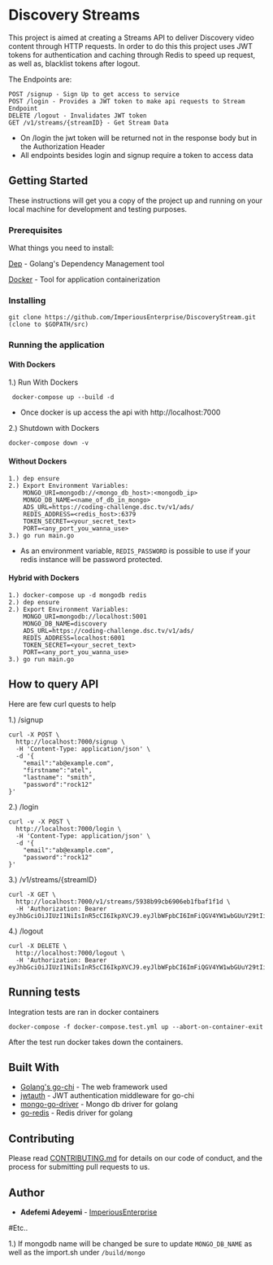# Discovery Streams

This project is aimed at creating a Streams API to deliver Discovery video content through HTTP requests.
In order to do this this project uses JWT tokens for authentication and caching through Redis 
to speed up request, as well as, blacklist tokens after logout.

The Endpoints are:

```
POST /signup - Sign Up to get access to service
POST /login - Provides a JWT token to make api requests to Stream Endpoint
DELETE /logout - Invalidates JWT token 
GET /v1/streams/{streamID} - Get Stream Data
```

* On /login the jwt token will be returned not in the response body but in the Authorization Header
* All endpoints besides login and signup require a token to access data
## Getting Started

These instructions will get you a copy of the project up and running on your local machine for development and testing purposes.

### Prerequisites

What things you need to install:


[Dep](https://github.com/golang/dep) - Golang's Dependency Management tool

[Docker](https://www.docker.com/products/docker-desktop) - Tool for application containerization


### Installing

```
git clone https://github.com/ImperiousEnterprise/DiscoveryStream.git (clone to $GOPATH/src)
```

### Running the application

#### With Dockers

1.) Run With Dockers
```
 docker-compose up --build -d
```
* Once docker is up access the api with http://localhost:7000

2.)  Shutdown with Dockers
```
docker-compose down -v
```

#### Without Dockers

```
1.) dep ensure
2.) Export Environment Variables:
    MONGO_URI=mongodb://<mongo_db_host>:<mongodb_ip>
    MONGO_DB_NAME=<name_of_db_in_mongo>
    ADS_URL=https://coding-challenge.dsc.tv/v1/ads/
    REDIS_ADDRESS=<redis_host>:6379
    TOKEN_SECRET=<your_secret_text>
    PORT=<any_port_you_wanna_use>
3.) go run main.go
```

* As an environment variable, ```REDIS_PASSWORD``` is possible to use if your redis
instance will be password protected.
#### Hybrid with Dockers

```
1.) docker-compose up -d mongodb redis
2.) dep ensure
2.) Export Environment Variables:
    MONGO_URI=mongodb://localhost:5001
    MONGO_DB_NAME=discovery
    ADS_URL=https://coding-challenge.dsc.tv/v1/ads/
    REDIS_ADDRESS=localhost:6001
    TOKEN_SECRET=<your_secret_text>
    PORT=<any_port_you_wanna_use>
3.) go run main.go

```

## How to query API

Here are few curl quests to help

1.) /signup
```
curl -X POST \
  http://localhost:7000/signup \
  -H 'Content-Type: application/json' \
  -d '{
	"email":"ab@example.com",
	"firstname":"atel",
	"lastname": "smith",
	"password":"rock12"
}'
```

2.) /login
```
curl -v -X POST \
  http://localhost:7000/login \
  -H 'Content-Type: application/json' \
  -d '{
	"email":"ab@example.com",
	"password":"rock12"
}'
```

3.) /v1/streams/{streamID}
```
curl -X GET \
  http://localhost:7000/v1/streams/5938b99cb6906eb1fbaf1f1d \
  -H 'Authorization: Bearer eyJhbGciOiJIUzI1NiIsInR5cCI6IkpXVCJ9.eyJlbWFpbCI6ImFiQGV4YW1wbGUuY29tIiwiZXhwIjoxNTU5NjE0NDkwLCJmaXJzdG5hbWUiOiJhdGVsIiwiaWF0IjoxNTU5NjEwODkwLCJqdGkiOiI1ZTcxOGRlMi05NTk3LTRmZWMtOGY0Ni1jMjFmZDM1OGRhNGYiLCJsYXN0bmFtZSI6InNtaXRoIiwid2hvbGVuYW1lIjoiYXRlbCBzbWl0aCJ9.j9GmhR0LXH0jc4qEC6t3UnAzfaZfbrcmkalh1_RGXUM'
```

4.) /logout
```
curl -X DELETE \
  http://localhost:7000/logout \
  -H 'Authorization: Bearer eyJhbGciOiJIUzI1NiIsInR5cCI6IkpXVCJ9.eyJlbWFpbCI6ImFiQGV4YW1wbGUuY29tIiwiZXhwIjoxNTU5NjE0NDkwLCJmaXJzdG5hbWUiOiJhdGVsIiwiaWF0IjoxNTU5NjEwODkwLCJqdGkiOiI1ZTcxOGRlMi05NTk3LTRmZWMtOGY0Ni1jMjFmZDM1OGRhNGYiLCJsYXN0bmFtZSI6InNtaXRoIiwid2hvbGVuYW1lIjoiYXRlbCBzbWl0aCJ9.j9GmhR0LXH0jc4qEC6t3UnAzfaZfbrcmkalh1_RGXUM'
```

## Running tests

Integration tests are ran in docker containers

```
docker-compose -f docker-compose.test.yml up --abort-on-container-exit
```
After the test run docker takes down the containers.



## Built With

* [Golang's go-chi](https://github.com/go-chi/chi) - The web framework used
* [jwtauth](https://github.com/go-chi/jwtauth) - JWT authentication middleware for go-chi
* [mongo-go-driver](https://github.com/mongo-go-driver) - Mongo db driver for golang
* [go-redis](https://github.com/go-redis/redis) - Redis driver for golang

## Contributing

Please read [CONTRIBUTING.md](https://gist.github.com/PurpleBooth/b24679402957c63ec426) for details on our code of conduct, and the process for submitting pull requests to us.

## Author

* **Adefemi Adeyemi**  - [ImperiousEnterprise](https://github.com/ImperiousEnterprise)



#Etc..

1.) If mongodb name will be changed be sure to update ```MONGO_DB_NAME``` as well as the import.sh under ```/build/mongo```
